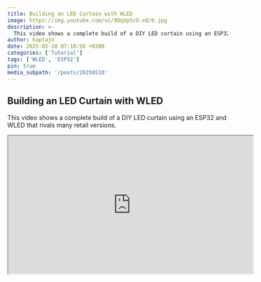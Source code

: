 ```yaml
---
title: Building an LED Curtain with WLED
image: https://img.youtube.com/vi/9DqVpScO-xQ/0.jpg    
description: >-
  This video shows a complete build of a DIY LED curtain using an ESP32 and WLED that rivals many retail versions.
author: kaptajn
date: 2025-05-10 07:10:50 +0200
categories: ['Tutorial']
tags: ['WLED', 'ESP32']
pin: true
media_subpath: '/posts/20250510'
---
```


## Building an LED Curtain with WLED

This video shows a complete build of a DIY LED curtain using an ESP32 and WLED that rivals many retail versions.

<iframe width="560" height="315" src="https://www.youtube.com/embed/9DqVpScO-xQ" frameborder="1" allow="accelerometer; autoplay; clipboard-write; encrypted-media; gyroscope; picture-in-picture" allowfullscreen></iframe>
